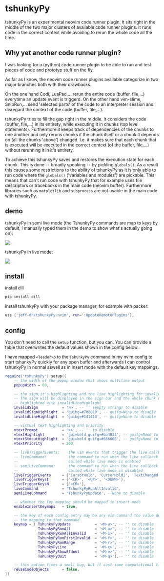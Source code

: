 # tshunkyPy

tshunkyPy is an experimental neovim code runner plugin. It sits right in
the middle of the two major clusters of available code runner plugins. It runs
code in the correct context while avoiding to rerun the whole code all the
time.

## Why yet another code runner plugin?

I was looking for a (python) code runner plugin to be able to run and test
pieces of code and prototyp stuff on the fly.

As far as I know, the neovim code runner plugins available categorize in two
major branches both with their drawbacks.

On the one hand Codi, LuaPad,... rerun the entire code (buffer, file,...)
everytime an update event is triggerd. On the other hand vim-slime,
SnipRun,... send 'selected parts' of the code to an interpreter session and
disregard the context of the code (buffer, file,...).

tshunkyPy tries to fill the gap right in the middle. It considers the code
(buffer, file,...) in its entirety, while executing it in chunks (top level
statements). Furthermore it keeps track of dependencies of the chunks to one
another and only reruns chunks if the chunk itself or a chunk it depends on
(all the chunks 'above') changed. I.e. it makes sure that each chunk that is
executed will be executed in the correct context (of the buffer, file,...)
without rerunning it in it's entirety.

To achieve this tshunkyPy saves and restores the execution state for each
chunk. This is done -- broadly speaking -- by pickling `globals()`. As a result
this causes some restrictions to the ability of tshunkyPy as it is only able to
run code where the `globals()` ('variables and modules') are pickable. This
means that can't run code with tshunkyPy that for example uses file descriptors
or tracebacks in the main code (neovim buffer). Furthermore libraries such as
`matplotlib` and `subprocess` are not usable in the main code with tshunkyPy.

## demo
tshunkyPy in semi live mode (the TshunkyPy commands are map to keys by default, I manually typed them in the demo to show what's actually going on):

![](https://raw.githubusercontent.com/jeff-dh/tshunkyPy.nvim/master/screenshots/semiLive.gif)

tshunkyPy in live mode:

![](https://raw.githubusercontent.com/jeff-dh/tshunkyPy.nvim/master/screenshots/live.gif)

## install

install dill

```sh
pip install dill
```

install tshunkyPy with your package manager, for example with packer:

```lua
use {'jeff-dh/tshunkyPy.nvim', run=':UpdateRemotePlugins'},
```


## config

You don't need to call the `setup` function, but you can. You can provide a
table that overwrites the default values shown in the config below.

I have mapped `<leader>p` to the `TshunkyPy` command in my nvim config to start
tshunkyPy quickly for any open buffer and afterwards I can control tshunkyPy in
normal aswell as in insert mode with the default key mappings.

```lua
require('tshunkyPy').setup({
    -- the width of the popup window that shows multiline output
    popupWidth = 80,

    -- the sign,it's highlighting and the line highlighting for invalid chunks.
    -- The sign will be displayed in the sign bar and the whole chunk will be
    -- highlighted with invalidLineHighlight
    invalidSign           = '>>', -- '' (empty string) to disable
    invalidSignHighlight  = 'guibg=#782010', -- guifg=None to disable
    invalidLineHighlight  = 'guibg=#141414', -- guifg=None to disable

    -- virtual text highlighting and priority
    vtextPrompt           = '>>', -- '' to disable
    vtextHighlight        = 'gui=bold guifg=#ba4833', -- guifg=None to disable
    vtextStdoutHighlight  = 'gui=bold guifg=#666666', -- guifg=None to disable
    vtextPriority         = 200,

    -- liveTriggerEvents:    the vim events that trigger the live callback
    -- liveCommand:          the command to run when the live callback gets
    --                       called while live mode is enabled
    -- semiLiveCommand:      the command to run when the live callback get
    --                       called while live mode is disabled
    liveTriggerEvents     = {'CursorHold', 'CursorHoldI', 'TextChanged'},
    liveTriggerKeysI      = {'<CR>', '<UP>', '<DOWN>'},
    liveTriggerKeysN      = {'<CR>'},
    liveCommand           = 'TshunkyPyRunAllInvalid',
    semiLiveCommand       = 'TshunkyPyUpdate', --None to disable

    -- whether the key mapping should be mapped in insert mode
    enableInsertKeymaps   = true,

    -- the key of each config entry may be any vim command the value defines
    -- the mapping to that command
    keymap = { TshunkyPyUpdate           = '<M-u>', -- '' to disable
               TshunkyPyRunAll           = '<M-a>', -- '' to disable
               TshunkyPyRunAllInvalid    = '<M-i>', -- '' to disable
               TshunkyPyRunFirstInvalid  = '<M-f>', -- '' to disable
               TshunkyPyRunRange         = '<M-r>', -- '' to disable
               TshunkyPyLive             = '<M-x>', -- '' to disable
               TshunkyPyShowStdout       = '<M-o>', -- '' to disable
               TshunkyPyQuit             = '<M-q>'},-- '' to disable

    -- this option fixes a small bug, but it cost some computational time
    reuseCodeObjects      = false,
})
```

